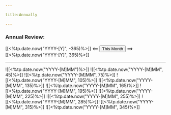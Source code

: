 --- 
title:Annually 
---
### Annual Review:

[[<%tp.date.now("YYYY-[Y]", -365)%>]] <== <button class="date_button_today">This Month</button> ==> [[<%tp.date.now("YYYY-[Y]", 365)%>]]

---

![[<%tp.date.now("YYYY-[M]MM")%>]]
![[<%tp.date.now("YYYY-[M]MM", 45)%>]]
![[<%tp.date.now("YYYY-[M]MM", 75)%>]]
![[<%tp.date.now("YYYY-[M]MM", 105)%>]]
![[<%tp.date.now("YYYY-[M]MM", 135)%>]]
![[<%tp.date.now("YYYY-[M]MM", 165)%>]]
![[<%tp.date.now("YYYY-[M]MM", 195)%>]]
![[<%tp.date.now("YYYY-[M]MM", 225)%>]]
![[<%tp.date.now("YYYY-[M]MM", 255)%>]]
![[<%tp.date.now("YYYY-[M]MM", 285)%>]]
![[<%tp.date.now("YYYY-[M]MM", 315)%>]]
![[<%tp.date.now("YYYY-[M]MM", 345)%>]]
